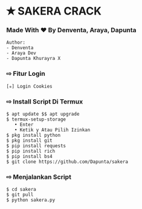 # ✭ SAKERA CRACK
### Made With ❤️ By Denventa, Araya, Dapunta
```
Author:
- Denventa
- Araya Dev
- Dapunta Khurayra X
```
### ⇨  Fitur Login
```
[✯] Login Cookies   
```
### ⇨  Install Script Di Termux
```
$ apt update $$ apt upgrade
$ termux-setup-storage  
   • Enter  
   • Ketik y Atau Pilih Izinkan
$ pkg install python
$ pkg install git
$ pip install requests
$ pip install rich
$ pip install bs4
$ git clone https://github.com/Dapunta/sakera
```
### ⇨  Menjalankan Script
```
$ cd sakera
$ git pull
$ python sakera.py
```
